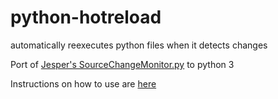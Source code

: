 # python-hotreload
automatically reexecutes python files when it detects changes

Port of [Jesper's SourceChangeMonitor.py](https://jesper.borgstrup.dk/2011/10/restart-python-program-if-source-has-been-modified/) to python 3

Instructions on how to use are [here](https://jesper.borgstrup.dk/2011/10/restart-python-program-if-source-has-been-modified/)
